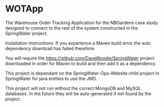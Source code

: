 # WOTApp

The Warehouse Order Tracking Application for the NBGardens case study designed to connect to the rest of the system constructed in the SpringWater project.

Installation Instructions:
If you experience a Maven build error the auto dependency download has failed therefore:

You will require the https://github.com/DaveWoodie/SpringWater project downloaded in order for Maven to build and then add it as a dependency.

This project is dependant on the SpringWater-Ops-Website child project in SpringWater for java entities to use the JMS.

This project will not run without the correct MongoDB and MySQL databases. In the future they will be auto-generated if not found by the project.

